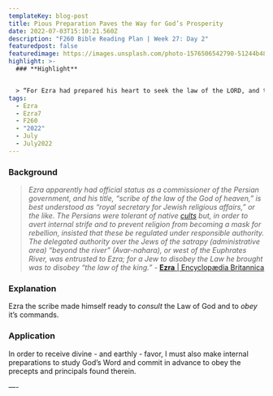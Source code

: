 ```yaml
---
templateKey: blog-post
title: Pious Preparation Paves the Way for God’s Prosperity
date: 2022-07-03T15:10:21.560Z
description: "F260 Bible Reading Plan | Week 27: Day 2"
featuredpost: false
featuredimage: https://images.unsplash.com/photo-1576506542790-51244b486a6b?ixlib=rb-1.2.1&ixid=MnwxMjA3fDB8MHxwaG90by1wYWdlfHx8fGVufDB8fHx8&auto=format&fit=crop&w=1587&q=80
highlight: >-
  ### **Highlight**


  > “For Ezra had prepared his heart to seek the law of the LORD, and to do it, and to teach in Israel statutes and judgments.” - Ezra 7:10
tags:
  - Ezra
  - Ezra7
  - F260
  - "2022"
  - July
  - July2022
---
```

### **Background** 

> *Ezra apparently had official status as a commissioner of the Persian government, and his title, “scribe of the law of the God of heaven,” is best understood as “royal secretary for Jewish religious affairs,” or the like. The Persians were tolerant of native [cults](https://www.britannica.com/dictionary/cults) but, in order to avert internal strife and to prevent religion from becoming a mask for rebellion, insisted that these be regulated under responsible authority. The delegated authority over the Jews of the satrapy (administrative area) “beyond the river” (Avar-nahara), or west of the Euphrates River, was entrusted to Ezra; for a Jew to disobey the Law he brought was to disobey “the law of the king.”* - [**Ezra** | Encyclopædia Britannica](ahttps://www.britannica.com/biography/Ezra-Hebrew-religious-leader)

### **Explanation**

Ezra the scribe made himself ready to *consult* the Law of God and to *obey* it’s commands.

### **Application**

In order to receive divine - and earthly - favor, I must also make internal preparations to study God’s Word and commit in advance to obey the precepts and principals found therein.

—-